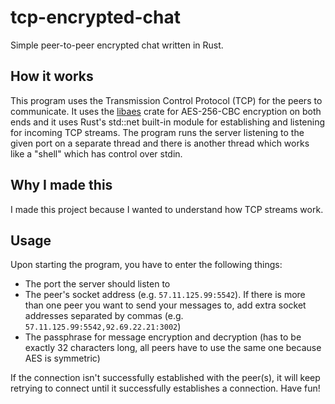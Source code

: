# tcp-encrypted-chat

Simple peer-to-peer encrypted chat written in Rust.

## How it works

This program uses the Transmission Control Protocol (TCP) for the peers to communicate. It uses the [libaes](crates.io/crates/libaes) crate for AES-256-CBC encryption on both ends and it uses Rust's std::net built-in module for establishing and listening for incoming TCP streams. The program runs the server listening to the given port on a separate thread and there is another thread which works like a "shell" which has control over stdin.

## Why I made this

I made this project because I wanted to understand how TCP streams work.

## Usage

Upon starting the program, you have to enter the following things:

- The port the server should listen to
- The peer's socket address (e.g. <code>57.11.125.99:5542</code>). If there is more than one peer you want to send your messages to, add extra socket addresses separated by commas (e.g. <code>57.11.125.99:5542,92.69.22.21:3002</code>)
- The passphrase for message encryption and decryption (has to be exactly 32 characters long, all peers have to use the same one because AES is symmetric)

If the connection isn't successfully established with the peer(s), it will keep retrying to connect until it successfully establishes a connection. Have fun!
